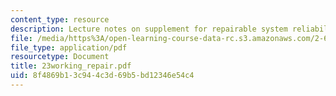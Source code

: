 ```yaml
---
content_type: resource
description: Lecture notes on supplement for repairable system reliability.
file: /media/https%3A/open-learning-course-data-rc.s3.amazonaws.com/2-611-marine-power-and-propulsion-fall-2006/8f4869b13c944c3d69b5bd12346e54c4_23working_repair.pdf
file_type: application/pdf
resourcetype: Document
title: 23working_repair.pdf
uid: 8f4869b1-3c94-4c3d-69b5-bd12346e54c4
---
```

